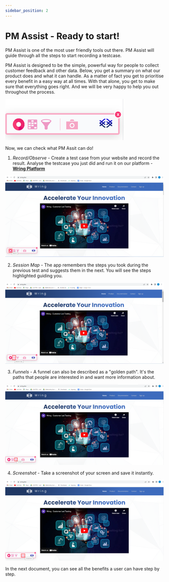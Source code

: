 ```yaml
---
sidebar_position: 2
---
```


# PM Assist - Ready to start!

PM Assist is one of the most user friendly tools out there. PM Assist will guide through all the steps to start recording a testcase.

PM Assist is designed to be the simple, powerful way for people to collect customer feedback and other data. Below, you get a summary on what our product does and what it can handle. As a matter of fact you get to prioritise every benefit in a easy way at all times. With that alone, you get to make sure that everything goes right. And we will be very happy to help you out throughout the process.

![Miniext](/img/minext4.png)

Now, we can check what PM Assit can do!

1. *Record/Observe* - Create a test case from your website and record the result. Analyse the testcase you just did and run it on our platform - **[Wring Platform](https://app.wring.dev/)**

![Miniext](/img/miniext4.png)

2. *Session Map* - The app remembers the steps you took during the previous test and suggests them in the next. You will see the steps highlighted guiding you.

![Miniext](/img/miniext5.png)

3. *Funnels* - A funnel can also be described as a "golden path". It's the paths that people are interested in and want more information about.

![Miniext](/img/miniext6.png)

4. *Screenshot* - Take a screenshot of your screen and save it instantly.

![Miniext](/img/miniext7.png)

In the next document, you can see all the benefits a user can have step by step.


